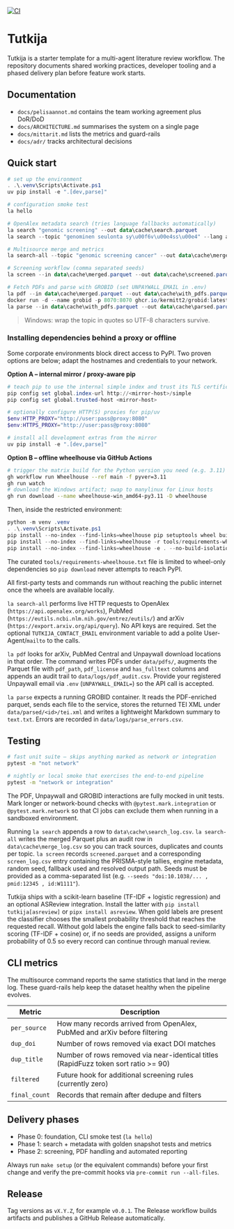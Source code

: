 [![CI](https://github.com/janne190/tutkija/actions/workflows/ci.yml/badge.svg)](https://github.com/janne190/tutkija/actions/workflows/ci.yml)

# Tutkija

Tutkija is a starter template for a multi-agent literature review workflow. The repository documents shared working practices, developer tooling and a phased delivery plan before feature work starts.

## Documentation
- `docs/pelisaannot.md` contains the team working agreement plus DoR/DoD
- `docs/ARCHITECTURE.md` summarises the system on a single page
- `docs/mittarit.md` lists the metrics and guard-rails
- `docs/adr/` tracks architectural decisions

## Quick start
```powershell
# set up the environment
. .\.venv\Scripts\Activate.ps1
uv pip install -e ".[dev,parse]"

# configuration smoke test
la hello

# OpenAlex metadata search (tries language fallbacks automatically)
la search "genomic screening" --out data\cache\search.parquet
la search --topic "genominen seulonta sy\u00f6v\u00e4ss\u00e4" --lang auto --out data\cache\search.parquet

# Multisource merge and metrics
la search-all --topic "genomic screening cancer" --out data\cache\merged.parquet --save-single

# Screening workflow (comma separated seeds)
la screen --in data\cache\merged.parquet --out data\cache\screened.parquet --recall 0.9 --seeds "doi:10.1038/xyz , pmid:12345"

# Fetch PDFs and parse with GROBID (set UNPAYWALL_EMAIL in .env)
la pdf --in data\cache\merged.parquet --out data\cache\with_pdfs.parquet --pdf-dir data\pdfs --log data\logs\pdf_audit.csv --mailto $Env:UNPAYWALL_EMAIL
docker run -d --name grobid -p 8070:8070 ghcr.io/kermitt2/grobid:latest
la parse --in data\cache\with_pdfs.parquet --out data\cache\parsed.parquet --parsed-dir data\parsed --grobid-url http://localhost:8070 --err-log data\logs\parse_errors.csv --sample 20
```
> Windows: wrap the topic in quotes so UTF-8 characters survive.

### Installing dependencies behind a proxy or offline

Some corporate environments block direct access to PyPI. Two proven options are below; adapt the hostnames and credentials to your network.

**Option A – internal mirror / proxy-aware pip**

```powershell
# teach pip to use the internal simple index and trust its TLS certificate
pip config set global.index-url http://<mirror-host>/simple
pip config set global.trusted-host <mirror-host>

# optionally configure HTTP(S) proxies for pip/uv
$env:HTTP_PROXY="http://user:pass@proxy:8080"
$env:HTTPS_PROXY="http://user:pass@proxy:8080"

# install all development extras from the mirror
uv pip install -e ".[dev,parse]"
```

**Option B – offline wheelhouse via GitHub Actions**

```bash
# trigger the matrix build for the Python version you need (e.g. 3.11)
gh workflow run Wheelhouse --ref main -f pyver=3.11
gh run watch
# download the Windows artifact; swap to manylinux for Linux hosts
gh run download --name wheelhouse-win_amd64-py3.11 -D wheelhouse
```

Then, inside the restricted environment:

```powershell
python -m venv .venv
. .\.venv\Scripts\Activate.ps1
pip install --no-index --find-links=wheelhouse pip setuptools wheel build
pip install --no-index --find-links=wheelhouse -r tools/requirements-wheelhouse.txt
pip install --no-index --find-links=wheelhouse -e . --no-build-isolation
```

The curated `tools/requirements-wheelhouse.txt` file is limited to wheel-only dependencies so `pip download` never attempts to reach PyPI.

All first-party tests and commands run without reaching the public internet once the wheels are available locally.

`la search-all` performs live HTTP requests to OpenAlex (`https://api.openalex.org/works`), PubMed (`https://eutils.ncbi.nlm.nih.gov/entrez/eutils/`) and arXiv (`https://export.arxiv.org/api/query`). No API keys are required. Set the optional `TUTKIJA_CONTACT_EMAIL` environment variable to add a polite User-Agent/`mailto` to the calls.

`la pdf` looks for arXiv, PubMed Central and Unpaywall download locations in that order. The command writes PDFs under `data/pdfs/`, augments the Parquet file with `pdf_path`, `pdf_license` and `has_fulltext` columns and appends an audit trail to `data/logs/pdf_audit.csv`. Provide your registered Unpaywall email via `.env` (`UNPAYWALL_EMAIL=`) so the API call is accepted.

`la parse` expects a running GROBID container. It reads the PDF-enriched parquet, sends each file to the service, stores the returned TEI XML under `data/parsed/<id>/tei.xml` and writes a lightweight Markdown summary to `text.txt`. Errors are recorded in `data/logs/parse_errors.csv`.

## Testing

```bash
# fast unit suite – skips anything marked as network or integration
pytest -m "not network"

# nightly or local smoke that exercises the end-to-end pipeline
pytest -m "network or integration"
```

The PDF, Unpaywall and GROBID interactions are fully mocked in unit tests. Mark longer or network-bound checks with `@pytest.mark.integration` or `@pytest.mark.network` so that CI jobs can exclude them when running in a sandboxed environment.

Running `la search` appends a row to `data\cache\search_log.csv`. `la search-all` writes the merged Parquet plus an audit row in `data\cache\merge_log.csv` so you can track sources, duplicates and counts per topic. `la screen` records `screened.parquet` and a corresponding `screen_log.csv` entry containing the PRISMA-style tallies, engine metadata, random seed, fallback used and resolved output path. Seeds must be provided as a comma-separated list (e.g. `--seeds "doi:10.1038/... , pmid:12345 , id:W1111"`).

Tutkija ships with a scikit-learn baseline (TF-IDF + logistic regression) and an optional ASReview integration. Install the latter with `pip install tutkija[asreview]` or `pipx install asreview`. When gold labels are present the classifier chooses the smallest probability threshold that reaches the requested recall. Without gold labels the engine falls back to seed-similarity scoring (TF-IDF + cosine) or, if no seeds are provided, assigns a uniform probability of 0.5 so every record can continue through manual review.

## CLI metrics
The multisource command reports the same statistics that land in the merge log. These guard-rails help keep the dataset healthy when the pipeline evolves.

| Metric | Description |
| --- | --- |
| `per_source` | How many records arrived from OpenAlex, PubMed and arXiv before filtering |
| `dup_doi` | Number of rows removed via exact DOI matches |
| `dup_title` | Number of rows removed via near-identical titles (RapidFuzz token sort ratio \>= 90) |
| `filtered` | Future hook for additional screening rules (currently zero) |
| `final_count` | Records that remain after dedupe and filters |

## Delivery phases
- Phase 0: foundation, CLI smoke test (`la hello`)
- Phase 1: search + metadata with golden snapshot tests and metrics
- Phase 2: screening, PDF handling and automated reporting

Always run `make setup` (or the equivalent commands) before your first change and verify the pre-commit hooks via `pre-commit run --all-files`.

## Release
Tag versions as `vX.Y.Z`, for example `v0.0.1`. The Release workflow builds artifacts and publishes a GitHub Release automatically.

